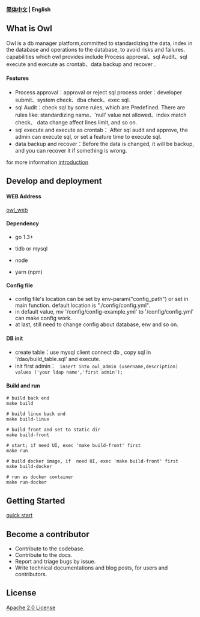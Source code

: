 <div align="left">

**[简体中文](./doc/README-zh-CN.md) | English**

</div>

## What is Owl

Owl is a db manager platform,committed to standardizing the data, index in the database and operations to the database, to avoid risks and failures.  
capabilities which owl provides include Process approval、sql Audit、sql execute and execute as crontab、data backup and recover .

#### Features

* Process approval：approval or reject sql process order：developer submit、system check、dba check、exec sql.
* sql Audit：check sql by some rules, which are Predefined. There are rules like: standardizing name、'null' value not allowed、index match check、 data change affect lines limit, and so on. 
* sql execute and execute as crontab： After sql audit and approve, the admin can execute sql, or set a feature time to execute sql.
* data backup and recover：Before the data is changed, it will be backup, and you can recover it if something is wrong.

for more information [introduction](./doc/introduction.md)

## Develop and deployment

#### WEB Address

[owl_web](https://github.com/ibanyu/owl_web)

#### Dependency
* go 1.3+
* tidb or mysql

* node 
* yarn (npm)

#### Config file

* config file's location can be set by env-param("config_path") or set in main function. default location is "./config/config.yml".  
* in default value, mv '/config/config-example.yml' to '/config/config.yml' can make config work. 
* at last, still need to change config about database, env and so on.

#### DB init

* create table：use mysql client connect db , copy sql in '/dao/build_table.sql' and execute.
* init first admin： ``` insert into owl_admin (username,description) values ('your ldap name','first admin');```

#### Build and run
```
# build back end
make build

# build linux back end
make build-linux

# build front and set to static dir
make build-front

# start; if need UI, exec 'make build-front' first
make run

# build docker image, if  need UI, exec 'make build-front' first
make build-docker

# run as docker container
make run-docker
```

## Getting Started

 [quick start](./doc/introduction.md)

## Become a contributor

* Contribute to the codebase.
* Contribute to the docs.
* Report and triage bugs by issue.
* Write technical documentations and blog posts, for users and contributors.

## License

[Apache 2.0 License](doc/LICENSE)
